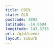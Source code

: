 ```yaml
---
title: COEN
state: QLD
postcode: 4892
latitude: -14.6604
longitude: 143.3735
url: /qld/coen/
layout: suburb
---
```

